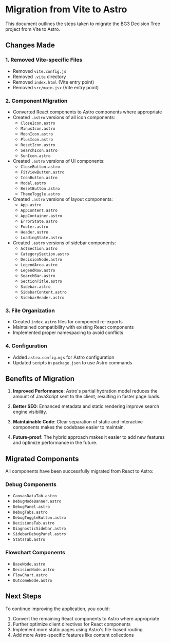 # Migration from Vite to Astro

This document outlines the steps taken to migrate the BG3 Decision Tree project from Vite to Astro.

## Changes Made

### 1. Removed Vite-specific Files

- Removed `vite.config.js`
- Removed `.vite` directory
- Removed `index.html` (Vite entry point)
- Removed `src/main.jsx` (Vite entry point)

### 2. Component Migration

- Converted React components to Astro components where appropriate
- Created `.astro` versions of all icon components:
  - `CloseIcon.astro`
  - `MinusIcon.astro`
  - `MoonIcon.astro`
  - `PlusIcon.astro`
  - `ResetIcon.astro`
  - `SearchIcon.astro`
  - `SunIcon.astro`
- Created `.astro` versions of UI components:
  - `CloseButton.astro`
  - `FitViewButton.astro`
  - `IconButton.astro`
  - `Modal.astro`
  - `ResetButton.astro`
  - `ThemeToggle.astro`
- Created `.astro` versions of layout components:
  - `App.astro`
  - `AppContent.astro`
  - `AppContainer.astro`
  - `ErrorState.astro`
  - `Footer.astro`
  - `Header.astro`
  - `LoadingState.astro`
- Created `.astro` versions of sidebar components:
  - `ActSection.astro`
  - `CategorySection.astro`
  - `DecisionNode.astro`
  - `LegendArea.astro`
  - `LegendRow.astro`
  - `SearchBar.astro`
  - `SectionTitle.astro`
  - `Sidebar.astro`
  - `SidebarContent.astro`
  - `SidebarHeader.astro`

### 3. File Organization

- Created `index.astro` files for component re-exports
- Maintained compatibility with existing React components
- Implemented proper namespacing to avoid conflicts

### 4. Configuration

- Added `astro.config.mjs` for Astro configuration
- Updated scripts in `package.json` to use Astro commands

## Benefits of Migration

1. **Improved Performance**: Astro's partial hydration model reduces the amount of JavaScript sent to the client, resulting in faster page loads.

2. **Better SEO**: Enhanced metadata and static rendering improve search engine visibility.

3. **Maintainable Code**: Clear separation of static and interactive components makes the codebase easier to maintain.

4. **Future-proof**: The hybrid approach makes it easier to add new features and optimize performance in the future.

## Migrated Components

All components have been successfully migrated from React to Astro:

### Debug Components

- `CanvasDataTab.astro`
- `DebugModeBanner.astro`
- `DebugPanel.astro`
- `DebugTabs.astro`
- `DebugToggleButton.astro`
- `DecisionsTab.astro`
- `DiagnosticSidebar.astro`
- `SidebarDebugPanel.astro`
- `StatsTab.astro`

### Flowchart Components

- `BaseNode.astro`
- `DecisionNode.astro`
- `FlowChart.astro`
- `OutcomeNode.astro`

## Next Steps

To continue improving the application, you could:

1. Convert the remaining React components to Astro where appropriate
2. Further optimize client directives for React components
3. Implement more static pages using Astro's file-based routing
4. Add more Astro-specific features like content collections
